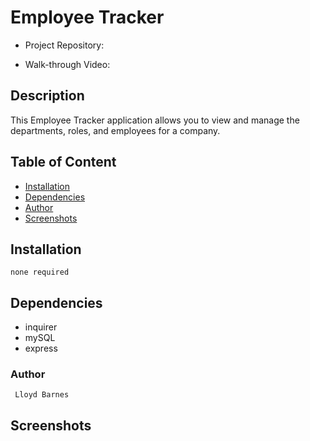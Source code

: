 # Employee Tracker

- Project Repository: 

- Walk-through Video: 

## Description
This Employee Tracker application allows you to view and manage the departments, roles, and employees for a company.

## Table of Content
- [Installation](#installation)
- [Dependencies](#dependencies)
- [Author](#author)
- [Screenshots](#screenshots)


## Installation
```
none required
```

## Dependencies
- inquirer
- mySQL
- express

### Author 

```
 Lloyd Barnes

```

## Screenshots





